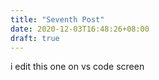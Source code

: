 ```yaml
---
title: "Seventh Post"
date: 2020-12-03T16:48:26+08:00
draft: true
---
```


i edit this one on vs code screen 